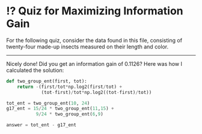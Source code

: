 # ⁉️ Quiz for Maximizing Information Gain

For the following quiz, consider the data found in this file, consisting of twenty-four made-up insects measured on their length and color.

---

Nicely done! Did you get an information gain of 0.1126? Here was how I calculated the solution:

```python
def two_group_ent(first, tot):
    return -(first/tot*np.log2(first/tot) +
             (tot-first)/tot*np.log2((tot-first)/tot))

tot_ent = two_group_ent(10, 24)
g17_ent = 15/24 * two_group_ent(11,15) +
           9/24 * two_group_ent(6,9)

answer = tot_ent - g17_ent
```
